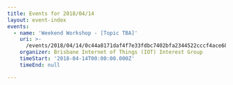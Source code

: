 ```yaml
---
title: Events for 2018/04/14
layout: event-index
events:
  - name: 'Weekend Workshop - [Topic TBA]'
    uri: >-
      /events/2018/04/14/0c44a8171daf4f7e33fdbc7402bfa2344522cccf4ace6869dc2fc1e29f1ea850
    organizer: Brisbane Internet of Things (IOT) Interest Group
    timeStart: '2018-04-14T00:00:00.000Z'
    timeEnd: null

---
```

